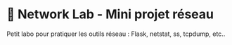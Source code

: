 # 🧪 Network Lab - Mini projet réseau

Petit labo pour pratiquer les outils réseau : Flask, netstat, ss, tcpdump, etc..
